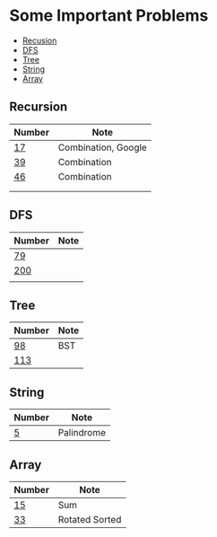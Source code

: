 # Some Important Problems
* [Recusion](#recursion)
* [DFS](#dfs)
* [Tree](#tree)
* [String](#string)
* [Array](#array)

## Recursion
| Number                                                       | Note                |
| ------------------------------------------------------------ | ------------------- |
| [17](https://github.com/shin19991207/LeetcodeRepo/blob/main/Medium/17_LetterCombinationsofaPhoneNumber.py) | Combination, Google |
| [39](https://github.com/shin19991207/LeetcodeRepo/blob/main/Medium/39_CombinationSum.py) | Combination         |
| [46](https://github.com/shin19991207/LeetcodeRepo/blob/main/Medium/46_Permutations.py) | Combination |
|                                                              |                     |
|                                                              |                     |



## DFS
| Number                                                       | Note |
| ------------------------------------------------------------ | ---- |
| [79](https://github.com/shin19991207/LeetcodeRepo/blob/main/Medium/79_WordSearch.py) |      |
| [200](https://github.com/shin19991207/LeetcodeRepo/blob/main/Medium/200_NumberofIslands.py) |      |
|                                                              |      |


## Tree
| Number                                                       | Note |
| ------------------------------------------------------------ | ---- |
| [98](https://github.com/shin19991207/LeetcodeRepo/blob/main/Medium/98_ValidateBinarySearchTree.py) | BST |
| [113](https://github.com/shin19991207/LeetcodeRepo/blob/main/Medium/113_PathSumII.py) | |

## String
| Number                                                       | Note |
| ------------------------------------------------------------ | ---- |
| [5](https://github.com/shin19991207/LeetcodeRepo/blob/main/Medium/5_LongestPalindromicSubstring.py) | Palindrome |

## Array
| Number                                                       | Note |
| ------------------------------------------------------------ | ---- |
| [15](https://github.com/shin19991207/LeetcodeRepo/blob/main/Medium/15_3Sum.py) | Sum |
| [33](https://github.com/shin19991207/LeetcodeRepo/blob/main/Medium/33_SearchinRotatedSortedArray.py) | Rotated Sorted |
